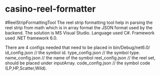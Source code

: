 # casino-reel-formatter

#ReelStripFormattingTool
The reel strip formatting tool help in parsing the reel strip from math which is in array format the JSON format used by the backend.
The solution is MS Visual Studio.
Language used C#.
Framework used .NET framework 6.0.

There are 4 configs needed that need to be placed in bin/Debug/net6.0/
id_config.json  // the symbol id.
type_config.json // the symbol type.
name_config.json // the name of the symbol
reel_config.json // the reel set, should be placed under inputArray.
code_config.json // the symbol code (LP,HP,Scatter,Wild).
